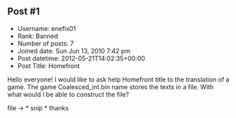 ## Post #1
- Username: enefix01
- Rank: Banned
- Number of posts: 7
- Joined date: Sun Jun 13, 2010 7:42 pm
- Post datetime: 2012-05-21T14:02:35+00:00
- Post Title: Homefront

Hello everyone!
I would like to ask help Homefront title to the translation of a game.
The game Coalesced_int.bin name stores the texts in a file.
With what would I be able to construct the file?

file -> * snip *
thanks
